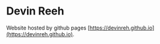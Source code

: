 # Devin Reeh
Website hosted by github pages [https://devinreh.github.io](https://devinreh.github.io).
